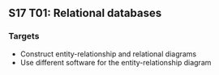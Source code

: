 ## S17 T01: Relational databases

### Targets

* Construct entity-relationship and relational diagrams
* Use different software for the entity-relationship diagram

